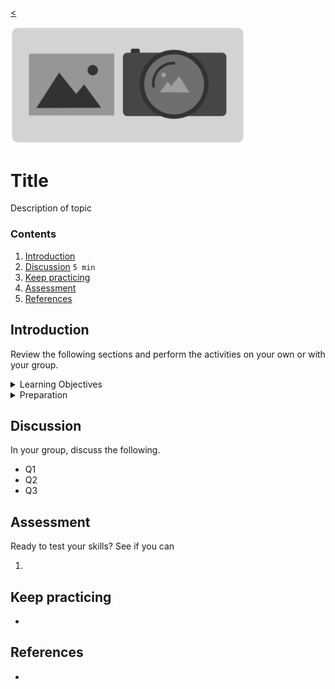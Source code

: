 
[<](README.md)

<img width="375" src="assets/img/banner/banner-images.png">

# Title

Description of topic

### Contents

1. [Introduction](#introduction)
1. [Discussion](#discussion) `5 min`
1. [Keep practicing](#keep-practicing)
1. [Assessment](#assessment)
1. [References](#references)

## Introduction

Review the following sections and perform the activities on your own or with your group.

<details>
<summary>Learning Objectives</summary>

Students who complete the following will be able to:

- Describe ...
- List ...
- Explain ...
- Demonstrate ...

</details>

<details>
<summary>Preparation</summary>

Complete the following to prepare for this module

- [Command Line Crash Course](topics-command-line-crash-course.md)

</details>







## Discussion

In your group, discuss the following.

- Q1
- Q2
- Q3

## Assessment

Ready to test your skills? See if you can

1.

## Keep practicing

-

## References

-
